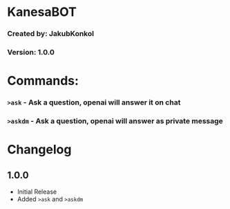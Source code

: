 # KanesaBOT
### Created by: JakubKonkol
### Version: 1.0.0
# Commands:
### `>ask` - Ask a question, openai will answer it on chat
### `>askdm` - Ask a question, openai will answer as private message
# Changelog
## 1.0.0
- Initial Release
- Added `>ask` and `>askdm` 